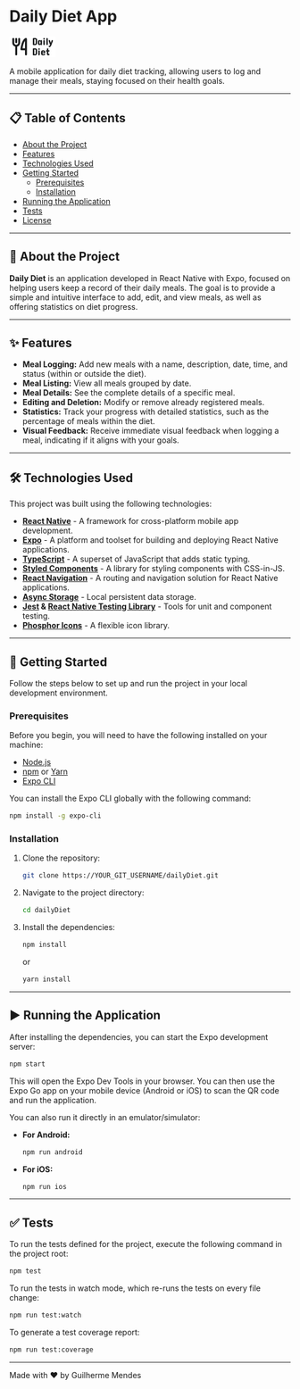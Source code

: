 
# Daily Diet App

![Project Cover](./src/assets/logo.png) 

A mobile application for daily diet tracking, allowing users to log and manage their meals, staying focused on their health goals.

---

## 📋 Table of Contents

- [About the Project](#about-the-project)
- [Features](#-features)
- [Technologies Used](#-technologies-used)
- [Getting Started](#-getting-started)
  - [Prerequisites](#prerequisites)
  - [Installation](#installation)
- [Running the Application](#-running-the-application)
- [Tests](#-tests)
- [License](#-license)

---

## 🚀 About the Project

**Daily Diet** is an application developed in React Native with Expo, focused on helping users keep a record of their daily meals. The goal is to provide a simple and intuitive interface to add, edit, and view meals, as well as offering statistics on diet progress.

---

## ✨ Features

- **Meal Logging:** Add new meals with a name, description, date, time, and status (within or outside the diet).
- **Meal Listing:** View all meals grouped by date.
- **Meal Details:** See the complete details of a specific meal.
- **Editing and Deletion:** Modify or remove already registered meals.
- **Statistics:** Track your progress with detailed statistics, such as the percentage of meals within the diet.
- **Visual Feedback:** Receive immediate visual feedback when logging a meal, indicating if it aligns with your goals.

---

## 🛠️ Technologies Used

This project was built using the following technologies:

- **[React Native](https://reactnative.dev/)** - A framework for cross-platform mobile app development.
- **[Expo](https://expo.dev/)** - A platform and toolset for building and deploying React Native applications.
- **[TypeScript](https://www.typescriptlang.org/)** - A superset of JavaScript that adds static typing.
- **[Styled Components](https://styled-components.com/)** - A library for styling components with CSS-in-JS.
- **[React Navigation](https://reactnavigation.org/)** - A routing and navigation solution for React Native applications.
- **[Async Storage](https://react-native-async-storage.github.io/async-storage/)** - Local persistent data storage.
- **[Jest](https://jestjs.io/) & [React Native Testing Library](https://testing-library.com/docs/react-native-testing-library/intro/)** - Tools for unit and component testing.
- **[Phosphor Icons](https://phosphoricons.com/)** - A flexible icon library.

---

## 🏁 Getting Started

Follow the steps below to set up and run the project in your local development environment.

### Prerequisites

Before you begin, you will need to have the following installed on your machine:
- [Node.js](https://nodejs.org/en/)
- [npm](https://www.npmjs.com/) or [Yarn](https://yarnpkg.com/)
- [Expo CLI](https://docs.expo.dev/get-started/installation/)

You can install the Expo CLI globally with the following command:
```bash
npm install -g expo-cli
```

### Installation

1. Clone the repository:
   ```bash
   git clone https://YOUR_GIT_USERNAME/dailyDiet.git
   ```
2. Navigate to the project directory:
   ```bash
   cd dailyDiet
   ```
3. Install the dependencies:
   ```bash
   npm install
   ```
   or
   ```bash
   yarn install
   ```

---

## ▶️ Running the Application

After installing the dependencies, you can start the Expo development server:

```bash
npm start
```

This will open the Expo Dev Tools in your browser. You can then use the Expo Go app on your mobile device (Android or iOS) to scan the QR code and run the application.

You can also run it directly in an emulator/simulator:

- **For Android:**
  ```bash
  npm run android
  ```
- **For iOS:**
  ```bash
  npm run ios
  ```

---

## ✅ Tests

To run the tests defined for the project, execute the following command in the project root:

```bash
npm test
```

To run the tests in watch mode, which re-runs the tests on every file change:

```bash
npm run test:watch
```

To generate a test coverage report:
```bash
npm run test:coverage
```

---

Made with ❤️ by Guilherme Mendes
